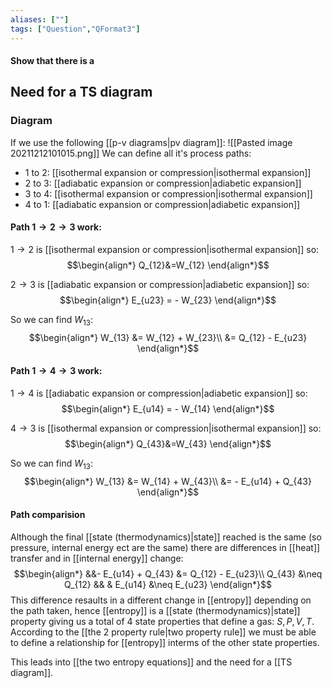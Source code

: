 ```yaml
---
aliases: [""]
tags: ["Question","QFormat3"]
---
```


#### Show that there is a
## Need for a TS diagram
### Diagram
If we use the following [[p-v diagrams|pv diagram]]:
![[Pasted image 20211212101015.png]]
We can define all it's process paths:
- 1 to 2: [[isothermal expansion or compression|isothermal expansion]] 
- 2 to 3: [[adiabatic expansion or compression|adiabetic expansion]]
- 3 to 4: [[isothermal expansion or compression|isothermal expansion]]
- 4 to 1: [[adiabatic expansion or compression|adiabetic expansion]]

#### Path $1 \to 2 \to 3$ work:
$1 \to 2$ is [[isothermal expansion or compression|isothermal expansion]] so:
$$\begin{align*}
Q_{12}&=W_{12} 
\end{align*}$$

$2 \to 3$ is [[adiabatic expansion or compression|adiabetic expansion]] so:
$$\begin{align*}
E_{u23} = - W_{23}
\end{align*}$$

So we can find $W_{13}$:
$$\begin{align*}
W_{13} &= W_{12} + W_{23}\\
&=  Q_{12} - E_{u23}
\end{align*}$$

#### Path $1 \to 4 \to 3$ work:
$1 \to 4$ is [[adiabatic expansion or compression|adiabetic expansion]] so:
$$\begin{align*}
E_{u14} = - W_{14}
\end{align*}$$

$4 \to 3$ is [[isothermal expansion or compression|isothermal expansion]] so:
$$\begin{align*}
Q_{43}&=W_{43} 
\end{align*}$$

So we can find $W_{13}$:
$$\begin{align*}
W_{13} &= W_{14} + W_{43}\\
&=  - E_{u14} + Q_{43} 
\end{align*}$$

#### Path comparision
Although the final [[state (thermodynamics)|state]] reached is the same (so pressure, internal energy ect are the same) there are differences in [[heat]] transfer and in [[internal energy]] change:
$$\begin{align*}
&&- E_{u14} + Q_{43}  &= Q_{12} - E_{u23}\\
Q_{43} &\neq Q_{12} && & E_{u14} &\neq E_{u23}
\end{align*}$$
This difference resaults in a different change in [[entropy]] depending on the path taken, hence [[entropy]] is a [[state (thermodynamics)|state]] property giving us a total of 4 state properties that define a gas: $S, P, V, T$.
According to the [[the 2 property rule|two property rule]] we must be able to define a relationship for [[entropy]] interms of the other state properties.

This leads into [[the two entropy equations]] and the need for a [[TS diagram]].